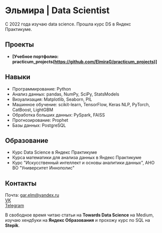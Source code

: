 # Эльмира | Data Scientist

С 2022 года изучаю data science. Прошла курс DS в Яндекс Практикуме. 

## Проекты
- **[Учебное портфолио: practicum_projects(https://github.com/ElmiraG/practicum_projects)]**  

## Навыки
- Программирование: Python
- Анализ данных: pandas, NumPy, SciPy, StatsModels
- Визуализация: Matplotlib, Seaborn, PIL
- Машинное обучение: scikit-learn, TensorFlow, Keras NLP, PyTorch, CatBoost, LightGBM
- Обработка больших данных: PySpark, FAISS
- Прогнозирование: Prophet
- Базы данных: PostgreSQL

## Образование
- Курс Data Science в Яндекс Практикуме
- Курса математики для анализа данных в Яндекс Практикуме
- Курс "Искусственный интеллект и основы аналитики данных", АНО ВО "Университет Иннополис"

## Контакты
Почта: gar.elm@yandex.ru  
[VK](https://vk.com/elmira_miru)  
[Telegram](https://t.me/miramio)  

В свободное время читаю статьи на **Towards Data Science** на Medium, изучаю хендбуки на **Яндекс Образования** и прохожу курс по SQL на **Stepik**.
